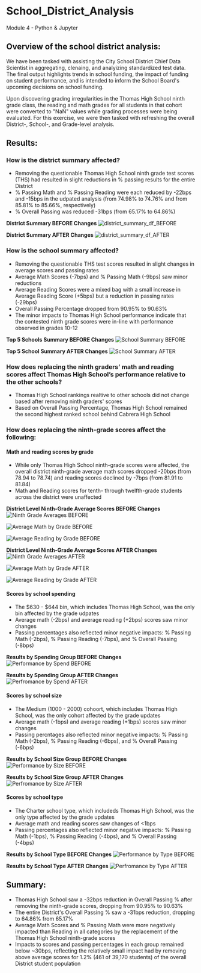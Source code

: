 # School_District_Analysis
Module 4 - Python &amp; Jupyter

## Overview of the school district analysis: 
We have been tasked with assisting the City School District Chief Data Scientist in aggregating, clenaing, and analyizing standardized test data.  The final output highlights trends in school funding, the impact of funding on student performance, and is intended to inform the School Board's upcoming decisions on school funding. 

Upon discovering grading irregularities in the Thomas High School ninth grade class, the reading and math grades for all students in that cohort were converted to "NaN" values while grading processes were being evaluated.  For this exercise, we were then tasked with refreshing the overall District-, School-, and Grade-level analysis.

## Results: 

### How is the district summary affected?
- Removing the questionable Thomas High School ninth grade test scores (THS) had resulted in slight reductions in % passing results for the entire District
- % Passing Math and % Passing Reading were each reduced by -22bps and -15bps in the udpated analysis (from 74.98% to 74.76% and from 85.81% to 85.66%, respectively)
- % Overall Passing was reduced -31bps (from 65.17% to 64.86%)

**District Summary BEFORE Changes**
![district_summary_df_BEFORE](https://github.com/benclark62/School_District_Analysis/blob/main/Resources/district_summary_df_BEFORE.png)

**District Summary AFTER Changes**
![district_summary_df_AFTER](https://github.com/benclark62/School_District_Analysis/blob/main/Resources/district_summary_df_AFTER.png)


### How is the school summary affected?
- Removing the questionable THS test scores resulted in slight changes in average scores and passing rates
- Average Math Scores (-7bps) and % Passing Math (-9bps) saw minor reductions
- Average Reading Scores were a mixed bag with a small increase in Average Reading Score (+5bps) but a reduction in passing rates (-29bps)
- Overall Passing Percentage dropped from 90.95% to 90.63%
- The minor impacts to Thomas High School performance indicate that the contested ninth grade scores were in-line with performance observed in grades 10-12

**Top 5 Schools Summary BEFORE Changes**
![School Summary BEFORE](https://github.com/benclark62/School_District_Analysis/blob/main/Resources/ths_per_school_summary_df_BEFORE.png)

**Top 5 School Summary AFTER Changes**
![School Summary AFTER](https://github.com/benclark62/School_District_Analysis/blob/main/Resources/ths_per_school_summary_df_AFTER.png)


### How does replacing the ninth graders’ math and reading scores affect Thomas High School’s performance relative to the other schools?
- Thomas High School rankings realtive to other schools did not change based after removing ninth graders' scores
- Based on Overall Passing Percentage, Thomas High School remained the second highest ranked school behind Cabrera High School


### How does replacing the ninth-grade scores affect the following:
#### Math and reading scores by grade
- While only Thomas High School ninth-grade scores were affected, the overall district ninth-grade average math scores dropped -20bps (from 78.94 to 78.74) and reading scores declined by -7bps (from 81.91 to 81.84)
- Math and Reading scores for tenth- through twelfth-grade students across the district were unaffected

**District Level Ninth-Grade Average Scores BEFORE Changes**
![Ninth Grade Averages BEFORE](https://github.com/benclark62/School_District_Analysis/blob/main/Resources/ninth-grade_averages_BEFORE.png)

![Average Math by Grade BEFORE](https://github.com/benclark62/School_District_Analysis/blob/main/Resources/math_by_grade_BEFORE.png)

![Average Reading by Grade BEFORE](https://github.com/benclark62/School_District_Analysis/blob/main/Resources/reading_by_grade_BEFORE.png)

**District Level Ninth-Grade Average Scores AFTER Changes**
![Ninth Grade Averages AFTER](https://github.com/benclark62/School_District_Analysis/blob/main/Resources/ninth-grade_average_scores_AFTER.png)

![Average Math by Grade AFTER](https://github.com/benclark62/School_District_Analysis/blob/main/Resources/math_by_grade_AFTER.png)

![Average Reading by Grade AFTER](https://github.com/benclark62/School_District_Analysis/blob/main/Resources/reading_by_grade_AFTER.png)

#### Scores by school spending
- The $630 - $644 bin, which includes Thomas High School, was the only bin affected by the grade udpates
- Average math (-2bps) and average reading (+2bps) scores saw minor changes
- Passing percentages also reflected minor negative impacts: % Passing Math (-2bps), % Passing Reading (-7bps), and % Overall Passing (-8bps)

**Results by Spending Group BEFORE Changes**
![Performance by Spend BEFORE](https://github.com/benclark62/School_District_Analysis/blob/main/Resources/perf_by_spend_BEFORE.png)

**Results by Spending Group AFTER Changes**
![Perfromance by Spend AFTER](https://github.com/benclark62/School_District_Analysis/blob/main/Resources/perf_by_spend_AFTER.png)

#### Scores by school size
- The Medium (1000 - 2000) cohoort, which includes Thomas High School, was the only cohort affected by the grade updates
- Average math (-1bps) and average reading (+1bps) scores saw minor changes
- Passing percntages also reflected minor negative impacts: % Passing Math (-2bps), % Passing Reading (-6bps), and % Overall Passing (-6bps)

**Results by School Size Group BEFORE Changes**
![Performance by Size BEFORE](https://github.com/benclark62/School_District_Analysis/blob/main/Resources/perf_by_size_BEFORE.png)

**Results by School Size Group AFTER Changes**
![Perfromance by Size AFTER](https://github.com/benclark62/School_District_Analysis/blob/main/Resources/perf_by_size_AFTER.png)

#### Scores by school type
- The Charter school type, which includeds Thomas High School, was the only type affected by the grade updates
- Average math and reading scores saw changes of <1bps
- Passing percentages also reflected minor negative impacts: % Passing Math (-1bps), % Passing Reading (-4bps), and % Overall Passing (-4bps)

**Results by School Type BEFORE Changes**
![Performance by Type BEFORE](https://github.com/benclark62/School_District_Analysis/blob/main/Resources/perf_by_type_BEFORE.png)

**Results by School Type AFTER Changes**
![Perfromance by Type AFTER](https://github.com/benclark62/School_District_Analysis/blob/main/Resources/perf_by_type_AFTER.png)


## Summary: 
- Thomas High School saw a -32bps reduction in Overall Passing % after removing the ninth-grade scores, dropping from 90.95% to 90.63%
- The entire District's Overall Passing % saw a -31bps reduction, dropping to 64.86% from 65.17%
- Average Math Scores and % Passing Math were more negatively impacted than Reading in all categories by the replacement of the Thomas High School ninth-grade scores
- Impacts to scores and passing percentages in each group remained below ~30bps, reflecting the relatively small impact had by removing above average scores for 1.2% (461 of 39,170 students) of the overall District student population
